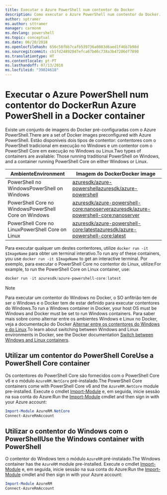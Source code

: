 ```yaml
---
title: Executar o Azure PowerShell num contentor do Docker
description: Como executar o Azure PowerShell num contentor do Docker.
author: sptramer
ms.author: sttramer
manager: carmonm
ms.devlang: powershell
ms.topic: conceptual
ms.date: 06/20/2018
ms.openlocfilehash: 656c58fbb7cafb539736a0083d6aed1f46b7b98d
ms.sourcegitcommit: cb1fd248920d7efca67bd6c738a3b47206df7890
ms.translationtype: HT
ms.contentlocale: pt-PT
ms.lasthandoff: 07/13/2018
ms.locfileid: "39024618"
---
```

# <a name="run-azure-powershell-in-a-docker-container"></a><span data-ttu-id="9933b-103">Executar o Azure PowerShell num contentor do Docker</span><span class="sxs-lookup"><span data-stu-id="9933b-103">Run Azure PowerShell in a Docker container</span></span>

<span data-ttu-id="9933b-104">Existe um conjunto de imagens do Docker pré-configuradas com o Azure PowerShell.</span><span class="sxs-lookup"><span data-stu-id="9933b-104">There are a set of Docker images preconfigured with Azure PowerShell.</span></span> <span data-ttu-id="9933b-105">Estão disponíveis dois tipos de contentor: contentores com o PowerShell tradicional em execução no Windows e um contentor com o PowerShell Core em execução no Windows ou Linux.</span><span class="sxs-lookup"><span data-stu-id="9933b-105">Two types of containers are available: Those running traditional PowerShell on Windows, and a container running PowerShell Core on either Windows or Linux.</span></span>

| <span data-ttu-id="9933b-106">Ambiente</span><span class="sxs-lookup"><span data-stu-id="9933b-106">Environment</span></span> | <span data-ttu-id="9933b-107">Imagem do Docker</span><span class="sxs-lookup"><span data-stu-id="9933b-107">Docker image</span></span> |
|-------------|--------------|
| <span data-ttu-id="9933b-108">PowerShell no Windows</span><span class="sxs-lookup"><span data-stu-id="9933b-108">PowerShell on Windows</span></span> | [<span data-ttu-id="9933b-109">azuresdk/azure-powershell</span><span class="sxs-lookup"><span data-stu-id="9933b-109">azuresdk/azure-powershell</span></span>](https://hub.docker.com/r/azuresdk/azure-powershell/) |
| <span data-ttu-id="9933b-110">PowerShell Core no Windows</span><span class="sxs-lookup"><span data-stu-id="9933b-110">PowerShell Core on Windows</span></span> | [<span data-ttu-id="9933b-111">azuresdk/azure-powershell-core:nanoserver</span><span class="sxs-lookup"><span data-stu-id="9933b-111">azuresdk/azure-powershell-core:nanoserver</span></span>](https://hub.docker.com/r/azuresdk/azure-powershell-core/) |
| <span data-ttu-id="9933b-112">PowerShell Core no Linux</span><span class="sxs-lookup"><span data-stu-id="9933b-112">PowerShell Core on Linux</span></span> | [<span data-ttu-id="9933b-113">azuresdk/azure-powershell-core:latest</span><span class="sxs-lookup"><span data-stu-id="9933b-113">azuresdk/azure-powershell-core:latest</span></span>](https://hub.docker.com/r/azuresdk/azure-powershell-core/) |

<span data-ttu-id="9933b-114">Para executar qualquer um destes contentores, utilize `docker run -it $ImageName` para obter um terminal interativo.</span><span class="sxs-lookup"><span data-stu-id="9933b-114">To run any of these containers, you use `docker run -it $ImageName` to get an interactive terminal.</span></span> <span data-ttu-id="9933b-115">Por exemplo, para executar o PowerShell Core no contentor do Linux, utilize:</span><span class="sxs-lookup"><span data-stu-id="9933b-115">For example, to run the PowerShell Core on Linux container, use:</span></span>

```powershell
docker run -it azuresdk/azure-powershell-core:latest
```

> [!NOTE]
> <span data-ttu-id="9933b-116">Para executar um contentor do Windows no Docker, o SO anfitrião tem de ser o Windows e o Docker tem de estar definido para executar contentores do Windows.</span><span class="sxs-lookup"><span data-stu-id="9933b-116">To run a Windows container in Docker, your host OS must be Windows and Docker must be set to run Windows containers.</span></span> <span data-ttu-id="9933b-117">Para saber mais sobre como alternar entre os ambientes Windows e Linux no Docker, veja a documentação do Docker [Alternar entre os contentores do Windows e do Linux](https://docs.docker.com/docker-for-windows/#switch-between-windows-and-linux-containers).</span><span class="sxs-lookup"><span data-stu-id="9933b-117">To learn about switching between Windows and Linux environments in Docker, see the Docker documentation [Switch between Windows and Linux containers](https://docs.docker.com/docker-for-windows/#switch-between-windows-and-linux-containers).</span></span>

## <a name="use-a-powershell-core-container"></a><span data-ttu-id="9933b-118">Utilizar um contentor do PowerShell Core</span><span class="sxs-lookup"><span data-stu-id="9933b-118">Use a PowerShell Core container</span></span>

<span data-ttu-id="9933b-119">Os contentores do PowerShell Core são fornecidos com o PowerShell Core v6 e o módulo `AzureRM.NetCore` pré-instalado.</span><span class="sxs-lookup"><span data-stu-id="9933b-119">The PowerShell Core containers come with PowerShell Core v6 and the `AzureRM.NetCore` module pre-installed.</span></span> <span data-ttu-id="9933b-120">Execute o cmdlet [Import-Module](/powershell/module/microsoft.powershell.core/import-module) e, em seguida, inicie sessão na sua conta do Azure:</span><span class="sxs-lookup"><span data-stu-id="9933b-120">Run the [Import-Module](/powershell/module/microsoft.powershell.core/import-module) cmdlet and then sign in with your Azure account:</span></span>

```powershell
Import-Module AzureRM.NetCore
Connect-AzureRmAccount
```

## <a name="use-the-windows-container-with-powershell"></a><span data-ttu-id="9933b-121">Utilizar o contentor do Windows com o PowerShell</span><span class="sxs-lookup"><span data-stu-id="9933b-121">Use the Windows container with PowerShell</span></span>

<span data-ttu-id="9933b-122">O contentor do Windows tem o módulo `AzureRM` pré-instalado.</span><span class="sxs-lookup"><span data-stu-id="9933b-122">The Windows container has the `AzureRM` module pre-installed.</span></span> <span data-ttu-id="9933b-123">Execute o cmdlet [Import-Module](/powershell/module/microsoft.powershell.core/import-module) e, em seguida, inicie sessão na sua conta do Azure:</span><span class="sxs-lookup"><span data-stu-id="9933b-123">Run the [Import-Module](/powershell/module/microsoft.powershell.core/import-module) cmdlet and then sign in with your Azure account:</span></span>

```powershell
Import-Module AzureRM
Connect-AzureRmAccount
```